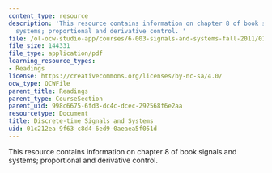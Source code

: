 ```yaml
---
content_type: resource
description: 'This resource contains information on chapter 8 of book signals and
  systems; proportional and derivative control. '
file: /ol-ocw-studio-app/courses/6-003-signals-and-systems-fall-2011/01c212ea9f63c8d46ed90aeaea5f051d_MIT6_003F11_chap8.pdf
file_size: 144331
file_type: application/pdf
learning_resource_types:
- Readings
license: https://creativecommons.org/licenses/by-nc-sa/4.0/
ocw_type: OCWFile
parent_title: Readings
parent_type: CourseSection
parent_uid: 998c6675-6fd3-dc4c-dcec-292568f6e2aa
resourcetype: Document
title: Discrete-time Signals and Systems
uid: 01c212ea-9f63-c8d4-6ed9-0aeaea5f051d
---
```

This resource contains information on chapter 8 of book signals and systems; proportional and derivative control. 